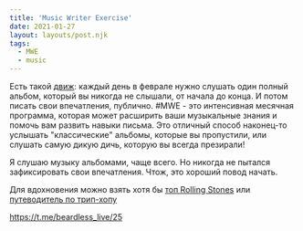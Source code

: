 ```yaml
---
title: 'Music Writer Exercise'
date: 2021-01-27
layout: layouts/post.njk
tags:
  - MWE
  - music
---
```


Есть такой [движ](https://twitter.com/noyokono/status/1353444305457713152?ref_src=twsrc%5Etfw%7Ctwcamp%5Etweetembed%7Ctwterm%5E1353444305457713152%7Ctwgr%5E&ref_url=https%3A%2F%2Fvas3k.club%2Fpost%2F7865%2F): каждый день в феврале нужно слушать один полный альбом, который вы никогда не слышали, от начала до конца. И потом писать свои впечатления, публично. #MWE - это интенсивная месячная программа, которая может расширить ваши музыкальные знания и помочь вам развить навыки письма. Это отличный способ наконец-то услышать "классические" альбомы, которые вы пропустили, или слушать самую дикую дичь, которую вы всегда презирали!

Я слушаю музыку альбомами, чаще всего. Но никогда не пытался зафиксировать свои впечатления. Чтож, это хороший повод начать.

Для вдохновения можно взять хотя бы [топ Rolling Stones](https://www.rollingstone.com/music/music-lists/best-albums-of-all-time-1062063/marvin-gaye-whats-going-on-4-1063232/) или [путеводитель по трип-хопу](https://disgustingmen.com/music/ten-albums-to-love-trip-hop/)

https://t.me/beardless_live/25